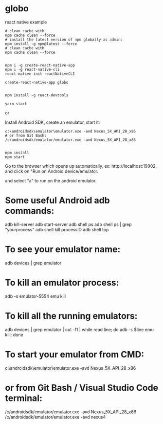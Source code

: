 # globo
react native example

```
# clean cache with
npm cache clean --force
# install the latest version of npm globally as admin:
npm install -g npm@latest --force
# clean cache with
npm cache clean --force


npm i -g create-react-native-app
npm i -g react-native-cli
react-native init reactNativeCLI

create-react-native-app globo


npm install -g react-devtools

yarn start
```

or

Install Android SDK, create an emulator, start it:
```
c:\androidsdk\emulator\emulator.exe -avd Nexus_5X_API_28_x86
# or from Git Bash:
/c/androidsdk/emulator/emulator.exe -avd Nexus_5X_API_28_x86


npm install
npm start
```
Go to the browser which opens up automatically, ex: http://localhost:19002, and click on "Run on Android device/emulator.

and select "a" to run on the android emulator.


# Some useful Android adb commands:
adb kill-server
adb start-server
adb shell ps
adb shell ps | grep "yourprocess"
adb shell kill processID
adb shell top

# To see your emulator name:
adb devices | grep emulator

# To kill an emulator process:
adb -s emulator-5554 emu kill

# To kill all the running emulators:
adb devices | grep emulator | cut -f1 | while read line; do adb -s $line emu kill; done

# To start your emulator from CMD:
c:\androidsdk\emulator\emulator.exe -avd Nexus_5X_API_28_x86
# or from Git Bash / Visual Studio Code terminal:
/c/androidsdk/emulator/emulator.exe -avd Nexus_5X_API_28_x86
/c/androidsdk/emulator/emulator.exe -avd nexus4
